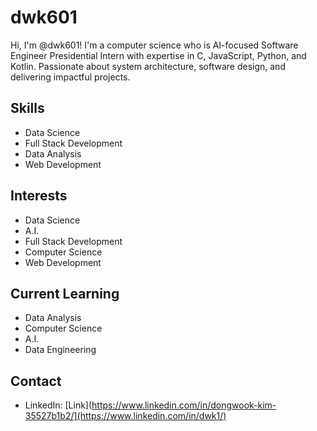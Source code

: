 # dwk601

Hi, I'm @dwk601! I'm a computer science who is AI-focused Software Engineer Presidential Intern with expertise in C, JavaScript, Python, and Kotlin. Passionate about system architecture, software design, and delivering impactful projects.

## Skills
- Data Science
- Full Stack Development
- Data Analysis
- Web Development

## Interests
- Data Science
- A.I.
- Full Stack Development
- Computer Science
- Web Development

## Current Learning
- Data Analysis
- Computer Science
- A.I.
- Data Engineering

## Contact
- LinkedIn: [Link](https://www.linkedin.com/in/dongwook-kim-35527b1b2/](https://www.linkedin.com/in/dwk1/)

<!---
dwk601/dwk601 is a ✨ special ✨ repository because its `README.md` (this file) appears on your GitHub profile.
You can click the Preview link to take a look at your changes.
--->
